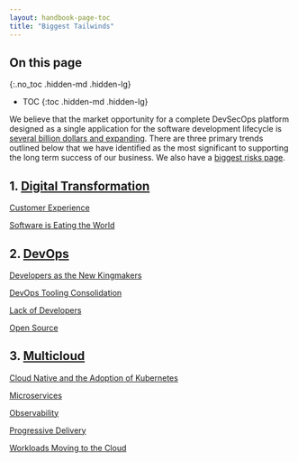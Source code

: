 ```yaml
---
layout: handbook-page-toc
title: "Biggest Tailwinds"
---
```


## On this page
{:.no_toc .hidden-md .hidden-lg}

- TOC
{:toc .hidden-md .hidden-lg}

We believe that the market opportunity for a complete DevSecOps platform designed as a single application for the software development lifecycle is [several billion dollars and expanding](https://about.gitlab.com/handbook/sales/tam/#:~:text=Total%20Addressable%20Market%20(TAM)%20is,revenue%20per%20user%20(ARPU).&text=Additional%20potential%20users%3A,Product%20managers). There are three primary trends outlined below that we have identified as the most significant to supporting the long term success of our business.
We also have a [biggest risks page](/handbook/leadership/biggest-risks/).
## 1. [Digital Transformation](/blog/2019/03/19/reduce-cycle-time-digital-transformation/)
[Customer Experience](https://docs.gitlab.com/ee/ci/review_apps/index.html#visual-reviews-starter)

[Software is Eating the World](https://a16z.com/2011/08/20/why-software-is-eating-the-world/)

## 2. [DevOps](/devops)
[Developers as the New Kingmakers](https://dzone.com/articles/developers-are-the-new-kingmakers)

[DevOps Tooling Consolidation](https://devops.com/challenges-devops-standardization/)

[Lack of Developers](https://stackoverflow.blog/2017/03/09/developer-hiring-trends-2017/)

[Open Source](/20-years-open-source/)

## 3. [Multicloud](https://about.gitlab.com/topics/multicloud/)
[Cloud Native and the Adoption of Kubernetes](/cloud-native/)

[Microservices](/topics/microservices/)

[Observability](https://siliconangle.com/2019/09/30/quickening-race-lead-cloud-native-computing-observability/)

[Progressive Delivery](/blog/2019/04/19/progressive-delivery-using-review-apps/)

[Workloads Moving to the Cloud](https://www.synopsys.com/blogs/software-security/cloud-migration-business/)
